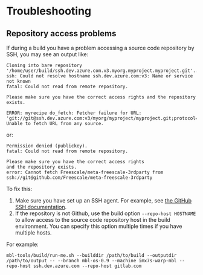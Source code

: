 # Troubleshooting

## Repository access problems

If during a build you have a problem accessing a source code repository by SSH, you may see an output like:

```
Cloning into bare repository '/home/user/build/ssh.dev.azure.com.v3.myorg.myproject.myproject.git'...
ssh: Could not resolve hostname ssh.dev.azure.com:v3: Name or service not known
fatal: Could not read from remote repository.

Please make sure you have the correct access rights and the repository exists.

ERROR: myrecipe do_fetch: Fetcher failure for URL: 'git://git@ssh.dev.azure.com:v3/myorg/myproject/myproject.git;protocol=ssh;nobranch=1'. Unable to fetch URL from any source.
```

or:

```
Permission denied (publickey).
fatal: Could not read from remote repository.

Please make sure you have the correct access rights
and the repository exists.
error: Cannot fetch Freescale/meta-freescale-3rdparty from ssh://git@github.com/Freescale/meta-freescale-3rdparty
```

To fix this:

1. Make sure you have set up an SSH agent. For example, see [the GitHub SSH documentation](https://help.github.com/articles/generating-a-new-ssh-key-and-adding-it-to-the-ssh-agent/).
2. If the repository is not Github, use the build option `--repo-host HOSTNAME` to allow access to the source code repository host in the build environment. You can specify this option multiple times if you have multiple hosts.

For example:

```
mbl-tools/build/run-me.sh --builddir /path/to/build --outputdir /path/to/output -- --branch mbl-os-0.9 --machine imx7s-warp-mbl --repo-host ssh.dev.azure.com --repo-host gitlab.com
```
